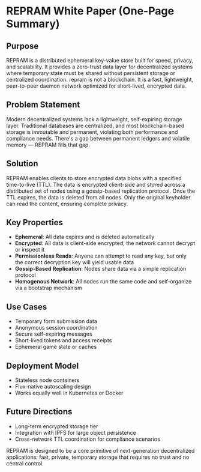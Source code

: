 # REPRAM White Paper (One-Page Summary)

## Purpose

REPRAM is a distributed ephemeral key-value store built for speed, privacy, and scalability. It provides a zero-trust data layer for decentralized systems where temporary state must be shared without persistent storage or centralized coordination. repram is not a blockchain. It is a fast, lightweight, peer-to-peer daemon network optimized for short-lived, encrypted data.

## Problem Statement

Modern decentralized systems lack a lightweight, self-expiring storage layer. Traditional databases are centralized, and most blockchain-based storage is immutable and permanent, violating both performance and compliance needs. There's a gap between permanent ledgers and volatile memory — REPRAM fills that gap.

## Solution

REPRAM enables clients to store encrypted data blobs with a specified time-to-live (TTL). The data is encrypted client-side and stored across a distributed set of nodes using a gossip-based replication protocol. Once the TTL expires, the data is deleted from all nodes. Only the original keyholder can read the content, ensuring complete privacy.

## Key Properties

* **Ephemeral**: All data expires and is deleted automatically
* **Encrypted**: All data is client-side encrypted; the network cannot decrypt or inspect it
* **Permissionless Reads**: Anyone can attempt to read any key, but only the correct decryption key will yield usable data
* **Gossip-Based Replication**: Nodes share data via a simple replication protocol
* **Homogenous Network**: All nodes run the same code and self-organize via a bootstrap mechanism

## Use Cases

* Temporary form submission data
* Anonymous session coordination
* Secure self-expiring messages
* Short-lived tokens and access receipts
* Ephemeral game state or caches

## Deployment Model

* Stateless node containers
* Flux-native autoscaling design
* Works equally well in Kubernetes or Docker

## Future Directions

* Long-term encrypted storage tier
* Integration with IPFS for large object persistence
* Cross-network TTL coordination for compliance scenarios

REPRAM is designed to be a core primitive of next-generation decentralized applications: fast, private, temporary storage that requires no trust and no central control.

